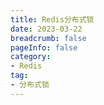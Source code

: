 ```yaml
---
title: Redis分布式锁
date: 2023-03-22
breadcrumb: false
pageInfo: false
category:
- Redis
tag:
- 分布式锁
---
```


